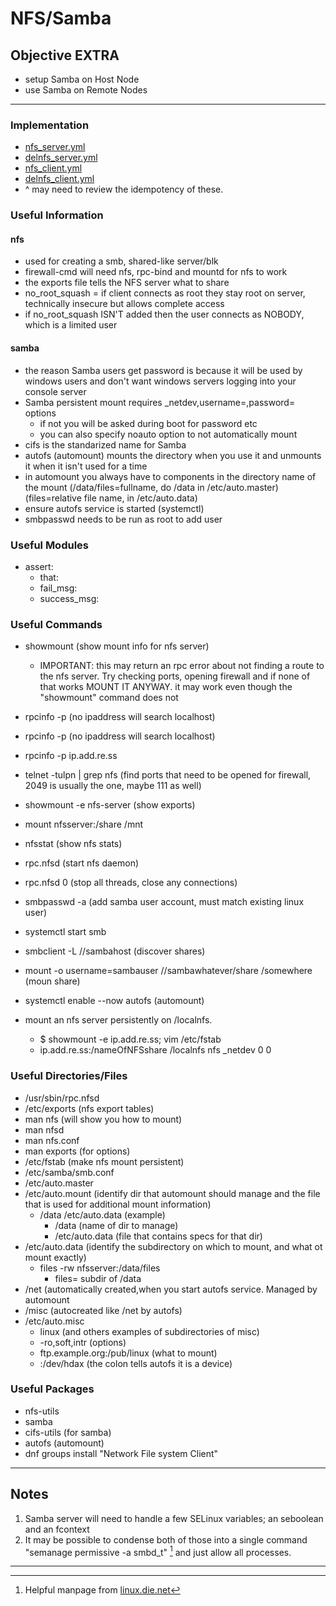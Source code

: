 # NFS/Samba

## Objective EXTRA
* setup Samba on Host Node
* use Samba on Remote Nodes

---

### Implementation
* [nfs_server.yml](nfs_server.yml)
* [delnfs_server.yml](delnfs_server.yml)
* [nfs_client.yml](nfs_client.yml)
* [delnfs_client.yml](delnfs_client.yml)
* ^ may need to review the idempotency of these.

### Useful Information
#### nfs
* used for creating a smb, shared-like server/blk
* firewall-cmd will need nfs, rpc-bind and mountd for nfs to work
* the exports file tells the NFS server what to share
* no_root_squash = if client connects as root they stay root on server, technically insecure but allows complete access
* if no_root_squash ISN'T added then the user connects as NOBODY, which is a limited user

#### samba
* the reason Samba users get password is because it will be used by windows users and don't want windows servers logging into your console server
* Samba persistent mount requires _netdev,username=,password= options
	* if not you will be asked during boot for password etc
	* you can also specify noauto option to not automatically mount
* cifs is the standarized name for Samba
* autofs (automount) mounts the directory when you use it and unmounts it when it isn't used for a time
*  in automount you always have to components in the directory name of the mount (/data/files=fullname, do /data in /etc/auto.master) (files=relative file name, in /etc/auto.data)
* ensure autofs service is started (systemctl)
* smbpasswd needs to be run as root to add user 


### Useful Modules
* assert:
	* that:
	* fail_msg:
	* success_msg:

### Useful Commands
* showmount (show mount info for nfs server)
	* IMPORTANT: this may return an rpc error about not finding a route to the nfs server. Try checking ports, opening firewall and if none of that works MOUNT IT ANYWAY. it may work even though the "showmount" command does not
* rpcinfo -p (no ipaddress will search localhost)
* rpcinfo -p (no ipaddress will search localhost)
* rpcinfo -p ip.add.re.ss 
* telnet -tulpn | grep nfs (find ports that need to be opened for firewall, 2049 is usually the one, maybe 111 as well)
* showmount -e nfs-server (show exports)
* mount nfsserver:/share /mnt
* nfsstat (show nfs stats)
* rpc.nfsd (start nfs daemon)
* rpc.nfsd 0 (stop all threads, close any connections)
* smbpasswd -a (add samba user account, must match existing linux user)
* systemctl start smb
* smbclient -L //sambahost (discover shares)
* mount -o username=sambauser //sambawhatever/share /somewhere (moun share)
* systemctl enable --now autofs (automount)

* mount an nfs server persistently on /localnfs.
	* $ showmount -e ip.add.re.ss; vim /etc/fstab
	* ip.add.re.ss:/nameOfNFSshare	/localnfs	nfs	_netdev		0 0



### Useful Directories/Files
* /usr/sbin/rpc.nfsd
* /etc/exports (nfs export tables)
* man nfs (will show you how to mount)
* man nfsd
* man nfs.conf
* man exports (for options)
* /etc/fstab (make nfs mount persistent)
* /etc/samba/smb.conf
* /etc/auto.master
* /etc/auto.mount (identify dir that automount should manage and the file that is used for additional mount information)
	* /data /etc/auto.data (example)
		* /data (name of dir to manage)
		* /etc/auto.data (file that contains specs for that dir)
* /etc/auto.data (identify the subdirectory on which to mount, and what ot mount exactly)
	* files -rw nfsserver:/data/files
		* files= subdir of /data
* /net (automatically created,when you start autofs service. Managed by automount
* /misc (autocreated like /net by autofs)
* /etc/auto.misc
	* linux (and others examples of subdirectories of misc)
	* -ro,soft,intr (options)
	*  ftp.example.org:/pub/linux (what to mount)
	* :/dev/hdax (the colon tells autofs it is a device)

### Useful Packages
* nfs-utils
* samba
* cifs-utils (for samba)
* autofs (automount)
* dnf groups install "Network File system Client"

---

## Notes
1. Samba server will need to handle a few SELinux variables; an seboolean and an fcontext
2. It may be possible to condense both of those into a single command "semanage permissive -a smbd_t" [^manpage] and just allow all processes.

---
[^manpage]: Helpful manpage from [linux.die.net](https://linux.die.net/man/8/samba_selinux)

